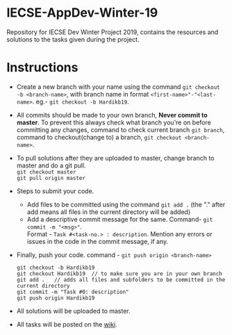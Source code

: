# IECSE-AppDev-Winter-19
Repository for IECSE Dev Winter Project 2019, contains the resources and solutions to the tasks given during the project.

# Instructions
 - Create a new branch with your name using the command `git checkout -b <branch-name>`, with branch name in format
 	`<first-name>"-"<last-name>`. eg.- `git checkout -b Hardikb19`.
 
 - All commits should be made to your own branch, **Never commit to master**. To prevent this always check what branch you're
   on before committing any changes, command to check current branch `git branch`, command to checkout(change to) a branch,
   `git checkout <branch-name>`.
 
 - To pull solutions after they are uploaded to master, change branch to master and do a git pull.  
 	`git checkout master`  
 	`git pull origin master`
 
 - Steps to submit your code.
 	* Add files to be committed using the command `git add .` (the "." after add means all files in the current directory will be added)
 	* Add a descriptive commit message for the same. Command- `git commit -m "<msg>"`.  
    Format - `Task #<task-no.> : description`. Mention any errors or issues in the code in the commit message, if any.
 	
  * Finally, push your code. command - `git push origin <branch-name>`
  

 	```
    git checkout -b Hardikb19
 	git checkout Hardikb19	// to make sure you are in your own branch
 	git add .	// adds all files and subfolders to be committed in the current directory
 	git commit -m "Task #0: description"
 	git push origin Hardikb19
    ```

 - All solutions will be uploaded to master.
 
 - All tasks will be posted on the [wiki](https://github.com/Hardikb19/IECSE-Dev-Winter-19/wiki).
